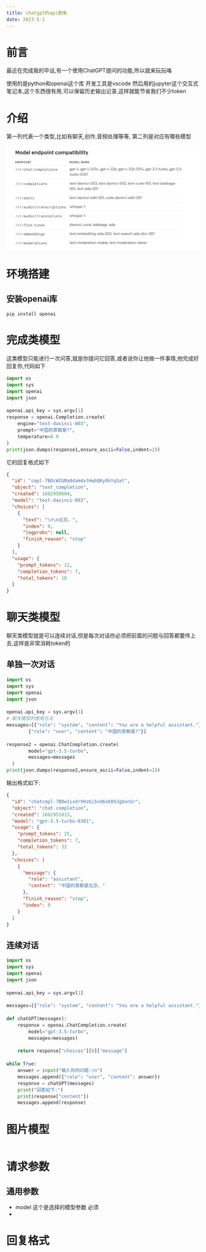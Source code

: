 ```yaml
---
title: chatgpt的api使用
date: 2023-5-1
---
```


# 前言

最近在完成我的毕设,有一个使用ChatGPT提问的功能,所以就来玩玩咯

使用的是python和openai这个库 开发工具是vscode  然后用的jupyter这个交互式笔记本,这个东西很有用,可以保留历史输出记录,这样就能节省我们不少token

# 介绍



第一列代表一个类型,比如有聊天,创作,音频处理等等, 第二列是对应有哪些模型

![image-20230501221456900](../../img/Api的使用assets/image-20230501221456900.png)

# 环境搭建

## 安装openai库

```
pip install openai
```



# 完成类模型

这类模型只能进行一次问答,就是你提问它回答,或者说你让他做一件事情,他完成好回复你,代码如下

```python
import os
import sys
import openai
import json

openai.api_key = sys.argv[1]
response = openai.Completion.create(
    engine="text-davinci-003",
    prompt="中国的首都是?",
    temperature=0.9
)
print(json.dumps(response1,ensure_ascii=False,indent=2))
```

它的回复格式如下

```json
{
  "id": "cmpl-7BOcWIGMa8dam4xtHwbQKy8kYqSat",
  "object": "text_completion",
  "created": 1682950604,
  "model": "text-davinci-003",
  "choices": [
    {
      "text": "\n\n北京。",
      "index": 0,
      "logprobs": null,
      "finish_reason": "stop"
    }
  ],
  "usage": {
    "prompt_tokens": 11,
    "completion_tokens": 7,
    "total_tokens": 18
  }
}
```



# 聊天类模型

聊天类模型就是可以连续对话,但是每次对话你必须把前面的问题与回答都要传上去,这样是非常消耗token的

## 单独一次对话

```python
import os
import sys
import openai
import json

openai.api_key = sys.argv[1]
# 聊天模型的使用方法
messages=[{"role": "system", "content": "You are a helpful assistant."},
        {"role": "user", "content": "中国的首都是?"}]
    
response2 = openai.ChatCompletion.create(
        model="gpt-3.5-turbo",
        messages=messages
  )
print(json.dumps(response2,ensure_ascii=False,indent=2))

```

输出格式如下:

```json
{
  "id": "chatcmpl-7BOw1ixdrVHz6i5nX6sK89JgbonSr",
  "object": "chat.completion",
  "created": 1682951813,
  "model": "gpt-3.5-turbo-0301",
  "usage": {
    "prompt_tokens": 25,
    "completion_tokens": 7,
    "total_tokens": 32
  },
  "choices": [
    {
      "message": {
        "role": "assistant",
        "content": "中国的首都是北京。"
      },
      "finish_reason": "stop",
      "index": 0
    }
  ]
}
```

## 连续对话

```python 
import os
import sys
import openai
import json

openai.api_key = sys.argv[1]

messages=[{"role": "system", "content": "You are a helpful assistant."}]

def chatGPT(messages):
    response = openai.ChatCompletion.create(
        model="gpt-3.5-turbo",
        messages=messages)
    
    return response["choices"][0]["message"]

while True:
    answer = input("输入你的问题:\n")
    messages.append({"role": "user", "content": answer})
    response = chatGPT(messages)
    print("回答如下:")
    print(response["content"])
    messages.append(response)
```



# 图片模型

```

```



# 请求参数



## 通用参数

* model  这个是选择的模型参数  必须
* 



# 回复格式